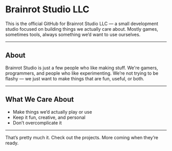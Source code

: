 # Brainrot Studio LLC

This is the official GitHub for Brainrot Studio LLC — a small development studio focused on building things we actually care about. Mostly games, sometimes tools, always something we’d want to use ourselves.

---

## About

Brainrot Studio is just a few people who like making stuff. We're gamers, programmers, and people who like experimenting. We’re not trying to be flashy — we just want to make things that are fun, useful, or both.

---

## What We Care About

- Make things we’d actually play or use  
- Keep it fun, creative, and personal  
- Don’t overcomplicate it  

---

That’s pretty much it. Check out the projects. More coming when they’re ready.
